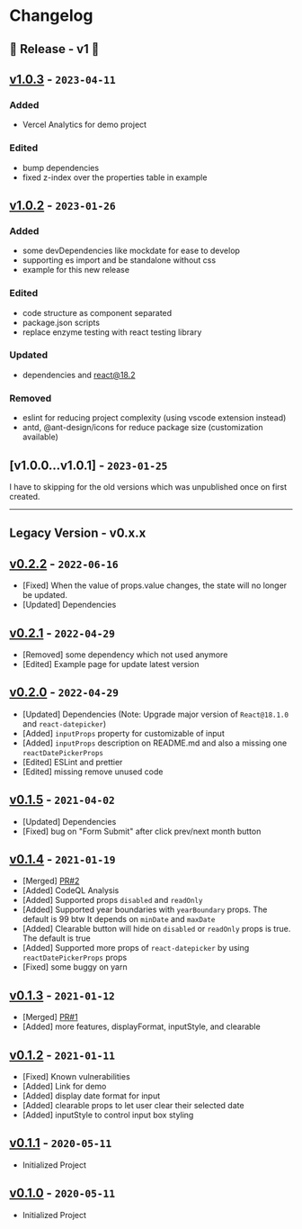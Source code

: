 # Changelog

## 🎉 Release - v1 🎉

## [v1.0.3] - `2023-04-11`

### Added

- Vercel Analytics for demo project

### Edited

- bump dependencies
- fixed z-index over the properties table in example

## [v1.0.2] - `2023-01-26`

### Added

- some devDependencies like mockdate for ease to develop
- supporting es import and be standalone without css
- example for this new release

### Edited

- code structure as component separated
- package.json scripts
- replace enzyme testing with react testing library

### Updated

- dependencies and react@18.2

### Removed

- eslint for reducing project complexity (using vscode extension instead)
- antd, @ant-design/icons for reduce package size (customization available)

## [v1.0.0...v1.0.1] - `2023-01-25`

I have to skipping for the old versions which was unpublished once on first created.

---

## Legacy Version - v0.x.x

## [v0.2.2] - `2022-06-16`

- [Fixed] When the value of props.value changes, the state will no longer be updated.
- [Updated] Dependencies

## [v0.2.1] - `2022-04-29`

- [Removed] some dependency which not used anymore
- [Edited] Example page for update latest version

## [v0.2.0] - `2022-04-29`

- [Updated] Dependencies (Note: Upgrade major version of `React@18.1.0` and `react-datepicker`)
- [Added] `inputProps` property for customizable of input
- [Added] `inputProps` description on README.md and also a missing one `reactDatePickerProps`
- [Edited] ESLint and prettier
- [Edited] missing remove unused code

## [v0.1.5] - `2021-04-02`

- [Updated] Dependencies
- [Fixed] bug on "Form Submit" after click prev/next month button

## [v0.1.4] - `2021-01-19`

- [Merged] [PR#2](https://github.com/buildingwatsize/thaidatepicker-react/pull/2)
- [Added] CodeQL Analysis
- [Added] Supported props `disabled` and `readOnly`
- [Added] Supported year boundaries with `yearBoundary` props. The default is 99 btw It depends on `minDate` and `maxDate`
- [Added] Clearable button will hide on `disabled` or `readOnly` props is true. The default is true
- [Added] Supported more props of `react-datepicker` by using `reactDatePickerProps` props
- [Fixed] some buggy on yarn

## [v0.1.3] - `2021-01-12`

- [Merged] [PR#1](https://github.com/buildingwatsize/thaidatepicker-react/pull/1)
- [Added] more features, displayFormat, inputStyle, and clearable

## [v0.1.2] - `2021-01-11`

- [Fixed] Known vulnerabilities
- [Added] Link for demo
- [Added] display date format for input
- [Added] clearable props to let user clear their selected date
- [Added] inputStyle to control input box styling

## [v0.1.1] - `2020-05-11`

- Initialized Project

## [v0.1.0] - `2020-05-11`

- Initialized Project

[v1.0.3]: https://github.com/buildingwatsize/thaidatepicker-react/releases/tag/v1.0.3
[v1.0.2]: https://github.com/buildingwatsize/thaidatepicker-react/releases/tag/v1.0.2
[v0.2.2]: https://github.com/buildingwatsize/thaidatepicker-react/releases/tag/v0.2.2
[v0.2.1]: https://github.com/buildingwatsize/thaidatepicker-react/releases/tag/v0.2.1
[v0.2.0]: https://github.com/buildingwatsize/thaidatepicker-react/releases/tag/v0.2.0
[v0.1.5]: https://github.com/buildingwatsize/thaidatepicker-react/releases/tag/v0.1.5
[v0.1.4]: https://github.com/buildingwatsize/thaidatepicker-react/releases/tag/v0.1.4
[v0.1.3]: https://github.com/buildingwatsize/thaidatepicker-react/releases/tag/v0.1.3
[v0.1.2]: https://github.com/buildingwatsize/thaidatepicker-react/releases/tag/v0.1.2
[v0.1.1]: https://github.com/buildingwatsize/thaidatepicker-react/releases/tag/v0.1.1
[v0.1.0]: https://github.com/buildingwatsize/thaidatepicker-react/releases/tag/v0.1.0